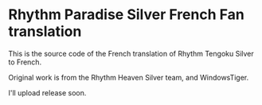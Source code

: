 # Rhythm Paradise Silver French Fan translation

This is the source code of the French translation of Rhythm Tengoku Silver to French.

Original work is from the Rhythm Heaven Silver team, and WindowsTiger.

I'll upload release soon.